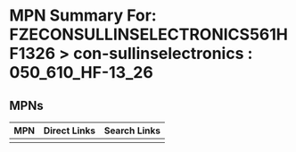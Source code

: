 



# MPN Summary For: FZECONSULLINSELECTRONICS561HF1326 > con-sullinselectronics : 050_610_HF-13_26

## MPNs
  

|MPN|Direct Links|Search Links|
| :--- | :--- | :--- |
||||
